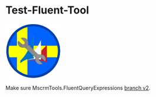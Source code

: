 # Test-Fluent-Tool

![Tool](https://raw.githubusercontent.com/rappen/Test-Fluent-Tool/main/Images/My%20Tools%20For%20MscrmTools%20150.png)

Make sure MscrmTools.FluentQueryExpressions [branch v2](https://github.com/MscrmTools/MscrmTools.FluentQueryExpressions/tree/v2).
